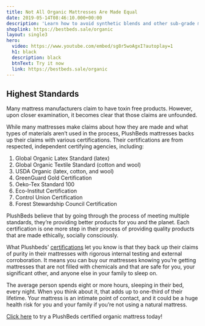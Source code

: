 ```yaml
---
title: Not All Organic Mattresses Are Made Equal
date: 2019-05-14T08:46:10.000+00:00
description: 'Learn how to avoid synthetic blends and other sub-grade materials'
shoplink: https://bestbeds.sale/organic
layout: single3
hero:
  video: https://www.youtube.com/embed/sg8r5woAgxI?autoplay=1
  h1: black
  description: black
  btnText: Try it now
  link: https://bestbeds.sale/organic
---
```


## Highest Standards
Many mattress manufacturers claim to have toxin free products. However, upon closer examination, it becomes clear that those claims are unfounded.

While many mattresses make claims about how they are made and what types of materials aren’t used in the process, PlushBeds mattresses backs up their claims with various certifications. Their certifications are from respected, independent certifying agencies, including:
<ol>
<li>Global Organic Latex Standard (latex)</li>
<li>Global Organic Textile Standard (cotton and wool)</li>
<li>USDA Organic (latex, cotton, and wool)</li>
<li>GreenGuard Gold Certification</li>
<li>Oeko-Tex Standard 100</li>
<li>Eco-Institut Certification</li>
<li>Control Union Certification</li>
<li>Forest Stewardship Council Certification</li>
</ol>

PlushBeds believe that by going through the process of meeting multiple standards, they’re providing better products for you and the planet. Each certification is one more step in their process of providing quality products that are made ethically, socially consciously.

What Plushbeds' [certifications](https://www.sleepsuppliers.com/posts/plushbeds_certifications/) let you know is that they back up their claims of purity in their mattresses with rigorous internal testing and external corroboration. It means you can buy our mattresses knowing you’re getting mattresses that are not filled with chemicals and that are safe for you, your significant other, and anyone else in your family to sleep on.

The average person spends eight or more hours, sleeping in their bed, every night. When you think about it, that adds up to one-third of their lifetime. Your mattress is an intimate point of contact, and it could be a huge health risk for you and your family if you’re not using a natural mattress.

[Click here](https://bestbeds.sale/organic) to try a PlushBeds certified organic mattress today!


